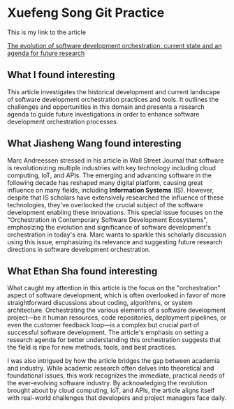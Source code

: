 # Xuefeng Song Git Practice

This is my link to the article 

[The evolution of software development orchestration: current state and an agenda for future research](https://www.tandfonline.com/doi/full/10.1080/0960085X.2020.1831834)

## What I found interesting

This article investigates the historical development and current landscape of software development orchestration practices and tools. It outlines the challenges and opportunities in this domain and presents a research agenda to guide future investigations in order to enhance software development orchestration processes.

## What Jiasheng Wang found interesting

Marc Andreessen stressed in his article in Wall Street Journal that software is revolutionizing multiple industries with key technology including cloud computing, IoT, and APIs. The emerging and advancing software in the following decade has reshaped many digital platform, causing great influence on many fields, including **Information Systems** (IS). However, despite that IS scholars have extensively researched the influence of these technologies, they've overlooked the crucial subject of the software development enabling these innovations. This special issue focuses on the "Orchestration in Contemporary Software Development Ecosystems", emphasizing the evolution and significance of software development's orchestration in today's era. Marc wants to sparkle this scholarly discussion using this issue, emphasizing its relevance and suggesting future research directions in software development orchestration.

## What Ethan Sha found interesting

What caught my attention in this article is the focus on the "orchestration" aspect of software development, which is often overlooked in favor of more straightforward discussions about coding, algorithms, or system architecture. Orchestrating the various elements of a software development project—be it human resources, code repositories, deployment pipelines, or even the customer feedback loop—is a complex but crucial part of successful software development. The article's emphasis on setting a research agenda for better understanding this orchestration suggests that the field is ripe for new methods, tools, and best practices.

I was also intrigued by how the article bridges the gap between academia and industry. While academic research often delves into theoretical and foundational issues, this work recognizes the immediate, practical needs of the ever-evolving software industry. By acknowledging the revolution brought about by cloud computing, IoT, and APIs, the article aligns itself with real-world challenges that developers and project managers face daily.